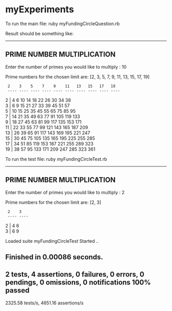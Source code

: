 # myExperiments

To run the main file: ruby myFundingCircleQuestion.rb

Result should be something like:

-------------------------------
 PRIME NUMBER MULTIPLICATION 
-------------------------------
Enter the number of primes you would like to multiply : 10


Prime numbers for the chosen limit are: [2, 3, 5, 7, 9, 11, 13, 15, 17, 19]


     2    3    5    7    9    11   13   15   17   19   
     ---- ---- ---- ---- ---- ---- ---- ---- ---- ---- 
2  | 4    6    10   14   18   22   26   30   34   38   
3  | 6    9    15   21   27   33   39   45   51   57   
5  | 10   15   25   35   45   55   65   75   85   95   
7  | 14   21   35   49   63   77   91   105  119  133  
9  | 18   27   45   63   81   99   117  135  153  171  
11 | 22   33   55   77   99   121  143  165  187  209  
13 | 26   39   65   91   117  143  169  195  221  247  
15 | 30   45   75   105  135  165  195  225  255  285  
17 | 34   51   85   119  153  187  221  255  289  323  
19 | 38   57   95   133  171  209  247  285  323  361  




To run the test file: ruby myFundingCircleTest.rb 

-------------------------------
 PRIME NUMBER MULTIPLICATION 
-------------------------------
Enter the number of primes you would like to multiply : 2


Prime numbers for the chosen limit are: [2, 3]


     2    3    
     ---- ---- 
2  | 4    6    
3  | 6    9    


Loaded suite myFundingCircleTest
Started
..

Finished in 0.00086 seconds.
----------------------------------------------------------------------------------------------------------------------------------------------------------------------------------------------------------
2 tests, 4 assertions, 0 failures, 0 errors, 0 pendings, 0 omissions, 0 notifications
100% passed
----------------------------------------------------------------------------------------------------------------------------------------------------------------------------------------------------------
2325.58 tests/s, 4651.16 assertions/s
